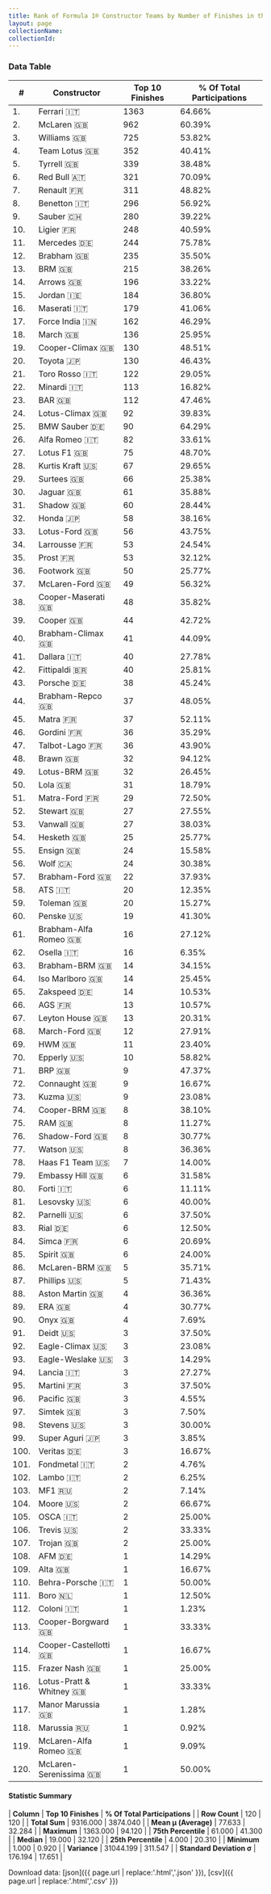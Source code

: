 ```yaml
---
title: Rank of Formula 1® Constructor Teams by Number of Finishes in the Top 10
layout: page
collectionName: 
collectionId: 
---
```




<canvas id="chart" width="400" height="180"></canvas>
<script>
var data = {
    "datasets": [
        {
            "backgroundColor": [
                "EB212E",
                "FCA13B",
                "EAE4ED",
                "09630C",
                "274B72",
                "121D32",
                "FDE139",
                "73C2FB",
                "0736A5",
                "0F5DBB",
                "18A19B",
                "243F73",
                "144D44",
                "FFA500",
                "FFFF01",
                "C0BEC3",
                "F6AFC1",
                "E53524",
                "273027",
                "D70028",
                "2039C3",
                "1B1D1D",
                "FFFFFF",
                "025839",
                "20359D",
                "B21827",
                "F6CA46",
                "D33949",
                "888888",
                "095921",
                "FA9B27",
                "FFFFFF",
                "025839",
                "888888",
                "0D1773",
                "888888",
                "AAAAAA",
                "1A2446",
                "273027",
                "243F73",
                "888888",
                "888888",
                "DDDDDD",
                "243F73",
                "888888",
                "888888",
                "888888",
                "E2F833",
                "457439",
                "888888",
                "3FB2B3",
                "FFFFFF",
                "336667",
                "FFFFFF",
                "888888",
                "A3805E",
                "07316F",
                "888888",
                "888888",
                "2077C9",
                "888888",
                "888888",
                "888888",
                "888888",
                "888888",
                "888888",
                "888888",
                "888888",
                "888888",
                "DBC75F",
                "888888",
                "888888",
                "C4333B",
                "888888",
                "888888",
                "888888",
                "FC8881",
                "CF0F18",
                "888888",
                "888888",
                "888888",
                "888888",
                "888888",
                "888888",
                "888888",
                "888888",
                "888888",
                "888888",
                "888888",
                "888888",
                "888888",
                "888888",
                "1A284B",
                "888888",
                "888888",
                "888888",
                "888888",
                "888888",
                "E30010",
                "888888",
                "888888",
                "888888",
                "343434",
                "888888",
                "888888",
                "888888",
                "888888",
                "888888",
                "888888",
                "888888",
                "888888",
                "888888",
                "888888",
                "888888",
                "888888",
                "888888",
                "5E0A16",
                "5E0A16",
                "888888",
                "888888"
            ],
            "borderColor": [
                "16191A",
                "0D1D20",
                "082957",
                "444444",
                "444444",
                "FDCC2F",
                "424B52",
                "444444",
                "A17A5D",
                "444444",
                "D7D7D5",
                "444444",
                "444444",
                "444444",
                "444444",
                "444444",
                "C81625",
                "444444",
                "444444",
                "444444",
                "FC181D",
                "444444",
                "444444",
                "444444",
                "444444",
                "444444",
                "444444",
                "444444",
                "444444",
                "444444",
                "444444",
                "444444",
                "444444",
                "444444",
                "444444",
                "444444",
                "444444",
                "444444",
                "444444",
                "444444",
                "444444",
                "444444",
                "444444",
                "444444",
                "444444",
                "444444",
                "444444",
                "444444",
                "444444",
                "444444",
                "444444",
                "444444",
                "444444",
                "444444",
                "444444",
                "444444",
                "444444",
                "444444",
                "444444",
                "444444",
                "444444",
                "444444",
                "444444",
                "444444",
                "444444",
                "444444",
                "444444",
                "444444",
                "444444",
                "444444",
                "444444",
                "444444",
                "444444",
                "444444",
                "444444",
                "444444",
                "444444",
                "4D4E52",
                "444444",
                "444444",
                "444444",
                "444444",
                "444444",
                "444444",
                "444444",
                "444444",
                "444444",
                "444444",
                "444444",
                "444444",
                "444444",
                "444444",
                "444444",
                "444444",
                "444444",
                "444444",
                "444444",
                "444444",
                "444444",
                "444444",
                "444444",
                "444444",
                "444444",
                "444444",
                "444444",
                "444444",
                "444444",
                "444444",
                "444444",
                "444444",
                "444444",
                "444444",
                "444444",
                "444444",
                "444444",
                "444444",
                "444444",
                "444444",
                "444444",
                "444444"
            ],
            "borderWidth": 1,
            "data": [
                1363.0,
                962.0,
                725.0,
                352.0,
                339.0,
                321.0,
                311.0,
                296.0,
                280.0,
                248.0,
                244.0,
                235.0,
                215.0,
                196.0,
                184.0,
                179.0,
                162.0,
                136.0,
                130.0,
                130.0,
                122.0,
                113.0,
                112.0,
                92.0,
                90.0,
                82.0,
                75.0,
                67.0,
                66.0,
                61.0,
                60.0,
                58.0,
                56.0,
                53.0,
                53.0,
                50.0,
                49.0,
                48.0,
                44.0,
                41.0,
                40.0,
                40.0,
                38.0,
                37.0,
                37.0,
                36.0,
                36.0,
                32.0,
                32.0,
                31.0,
                29.0,
                27.0,
                27.0,
                25.0,
                24.0,
                24.0,
                22.0,
                20.0,
                20.0,
                19.0,
                16.0,
                16.0,
                14.0,
                14.0,
                14.0,
                13.0,
                13.0,
                12.0,
                11.0,
                10.0,
                9.0,
                9.0,
                9.0,
                8.0,
                8.0,
                8.0,
                8.0,
                7.0,
                6.0,
                6.0,
                6.0,
                6.0,
                6.0,
                6.0,
                6.0,
                5.0,
                5.0,
                4.0,
                4.0,
                4.0,
                3.0,
                3.0,
                3.0,
                3.0,
                3.0,
                3.0,
                3.0,
                3.0,
                3.0,
                3.0,
                2.0,
                2.0,
                2.0,
                2.0,
                2.0,
                2.0,
                2.0,
                1.0,
                1.0,
                1.0,
                1.0,
                1.0,
                1.0,
                1.0,
                1.0,
                1.0,
                1.0,
                1.0,
                1.0,
                1.0
            ],
            "label": "Top 10 Finishes"
        }
    ],
    "labels": [
        "Ferrari",
        "McLaren",
        "Williams",
        "Team Lotus",
        "Tyrrell",
        "Red Bull",
        "Renault",
        "Benetton",
        "Sauber",
        "Ligier",
        "Mercedes",
        "Brabham",
        "BRM",
        "Arrows",
        "Jordan",
        "Maserati",
        "Force India",
        "March",
        "Cooper-Climax",
        "Toyota",
        "Toro Rosso",
        "Minardi",
        "BAR",
        "Lotus-Climax",
        "BMW Sauber",
        "Alfa Romeo",
        "Lotus F1",
        "Kurtis Kraft",
        "Surtees",
        "Jaguar",
        "Shadow",
        "Honda",
        "Lotus-Ford",
        "Larrousse",
        "Prost",
        "Footwork",
        "McLaren-Ford",
        "Cooper-Maserati",
        "Cooper",
        "Brabham-Climax",
        "Dallara",
        "Fittipaldi",
        "Porsche",
        "Brabham-Repco",
        "Matra",
        "Gordini",
        "Talbot-Lago",
        "Brawn",
        "Lotus-BRM",
        "Lola",
        "Matra-Ford",
        "Stewart",
        "Vanwall",
        "Hesketh",
        "Ensign",
        "Wolf",
        "Brabham-Ford",
        "ATS",
        "Toleman",
        "Penske",
        "Brabham-Alfa Romeo",
        "Osella",
        "Brabham-BRM",
        "Iso Marlboro",
        "Zakspeed",
        "AGS",
        "Leyton House",
        "March-Ford",
        "HWM",
        "Epperly",
        "BRP",
        "Connaught",
        "Kuzma",
        "Cooper-BRM",
        "RAM",
        "Shadow-Ford",
        "Watson",
        "Haas F1 Team",
        "Embassy Hill",
        "Forti",
        "Lesovsky",
        "Parnelli",
        "Rial",
        "Simca",
        "Spirit",
        "McLaren-BRM",
        "Phillips",
        "Aston Martin",
        "ERA",
        "Onyx",
        "Deidt",
        "Eagle-Climax",
        "Eagle-Weslake",
        "Lancia",
        "Martini",
        "Pacific",
        "Simtek",
        "Stevens",
        "Super Aguri",
        "Veritas",
        "Fondmetal",
        "Lambo",
        "MF1",
        "Moore",
        "OSCA",
        "Trevis",
        "Trojan",
        "AFM",
        "Alta",
        "Behra-Porsche",
        "Boro",
        "Coloni",
        "Cooper-Borgward",
        "Cooper-Castellotti",
        "Frazer Nash",
        "Lotus-Pratt &amp; Whitney",
        "Manor Marussia",
        "Marussia",
        "McLaren-Alfa Romeo",
        "McLaren-Serenissima"
    ]
};
var options = {
  legend: {
    display: false
  },
  scales: {
    xAxes: [{
      ticks: {
        beginAtZero: true,
        maxRotation: 180,
        display: window.innerWidth > 800
      }
    }],
    yAxes: [{
      ticks: {
        beginAtZero: true
      }
    }]
  },
  onResize: function(chart, size) {
    chart.options.scales.xAxes[0].ticks.display = size.width > 800;
  }
};
var chart = new Chart("chart", {
    data: data,
    type: 'bar',
    options: options
});
</script>



### Data Table

| # | Constructor | Top 10 Finishes | % Of Total Participations |
|--|--|--|--|
| 1. | Ferrari 🇮🇹 | 1363 | 64.66% |
| 2. | McLaren 🇬🇧 | 962 | 60.39% |
| 3. | Williams 🇬🇧 | 725 | 53.82% |
| 4. | Team Lotus 🇬🇧 | 352 | 40.41% |
| 5. | Tyrrell 🇬🇧 | 339 | 38.48% |
| 6. | Red Bull 🇦🇹 | 321 | 70.09% |
| 7. | Renault 🇫🇷 | 311 | 48.82% |
| 8. | Benetton 🇮🇹 | 296 | 56.92% |
| 9. | Sauber 🇨🇭 | 280 | 39.22% |
| 10. | Ligier 🇫🇷 | 248 | 40.59% |
| 11. | Mercedes 🇩🇪 | 244 | 75.78% |
| 12. | Brabham 🇬🇧 | 235 | 35.50% |
| 13. | BRM 🇬🇧 | 215 | 38.26% |
| 14. | Arrows 🇬🇧 | 196 | 33.22% |
| 15. | Jordan 🇮🇪 | 184 | 36.80% |
| 16. | Maserati 🇮🇹 | 179 | 41.06% |
| 17. | Force India 🇮🇳 | 162 | 46.29% |
| 18. | March 🇬🇧 | 136 | 25.95% |
| 19. | Cooper-Climax 🇬🇧 | 130 | 48.51% |
| 20. | Toyota 🇯🇵 | 130 | 46.43% |
| 21. | Toro Rosso 🇮🇹 | 122 | 29.05% |
| 22. | Minardi 🇮🇹 | 113 | 16.82% |
| 23. | BAR 🇬🇧 | 112 | 47.46% |
| 24. | Lotus-Climax 🇬🇧 | 92 | 39.83% |
| 25. | BMW Sauber 🇩🇪 | 90 | 64.29% |
| 26. | Alfa Romeo 🇮🇹 | 82 | 33.61% |
| 27. | Lotus F1 🇬🇧 | 75 | 48.70% |
| 28. | Kurtis Kraft 🇺🇸 | 67 | 29.65% |
| 29. | Surtees 🇬🇧 | 66 | 25.38% |
| 30. | Jaguar 🇬🇧 | 61 | 35.88% |
| 31. | Shadow 🇬🇧 | 60 | 28.44% |
| 32. | Honda 🇯🇵 | 58 | 38.16% |
| 33. | Lotus-Ford 🇬🇧 | 56 | 43.75% |
| 34. | Larrousse 🇫🇷 | 53 | 24.54% |
| 35. | Prost 🇫🇷 | 53 | 32.12% |
| 36. | Footwork 🇬🇧 | 50 | 25.77% |
| 37. | McLaren-Ford 🇬🇧 | 49 | 56.32% |
| 38. | Cooper-Maserati 🇬🇧 | 48 | 35.82% |
| 39. | Cooper 🇬🇧 | 44 | 42.72% |
| 40. | Brabham-Climax 🇬🇧 | 41 | 44.09% |
| 41. | Dallara 🇮🇹 | 40 | 27.78% |
| 42. | Fittipaldi 🇧🇷 | 40 | 25.81% |
| 43. | Porsche 🇩🇪 | 38 | 45.24% |
| 44. | Brabham-Repco 🇬🇧 | 37 | 48.05% |
| 45. | Matra 🇫🇷 | 37 | 52.11% |
| 46. | Gordini 🇫🇷 | 36 | 35.29% |
| 47. | Talbot-Lago 🇫🇷 | 36 | 43.90% |
| 48. | Brawn 🇬🇧 | 32 | 94.12% |
| 49. | Lotus-BRM 🇬🇧 | 32 | 26.45% |
| 50. | Lola 🇬🇧 | 31 | 18.79% |
| 51. | Matra-Ford 🇫🇷 | 29 | 72.50% |
| 52. | Stewart 🇬🇧 | 27 | 27.55% |
| 53. | Vanwall 🇬🇧 | 27 | 38.03% |
| 54. | Hesketh 🇬🇧 | 25 | 25.77% |
| 55. | Ensign 🇬🇧 | 24 | 15.58% |
| 56. | Wolf 🇨🇦 | 24 | 30.38% |
| 57. | Brabham-Ford 🇬🇧 | 22 | 37.93% |
| 58. | ATS 🇮🇹 | 20 | 12.35% |
| 59. | Toleman 🇬🇧 | 20 | 15.27% |
| 60. | Penske 🇺🇸 | 19 | 41.30% |
| 61. | Brabham-Alfa Romeo 🇬🇧 | 16 | 27.12% |
| 62. | Osella 🇮🇹 | 16 | 6.35% |
| 63. | Brabham-BRM 🇬🇧 | 14 | 34.15% |
| 64. | Iso Marlboro 🇬🇧 | 14 | 25.45% |
| 65. | Zakspeed 🇩🇪 | 14 | 10.53% |
| 66. | AGS 🇫🇷 | 13 | 10.57% |
| 67. | Leyton House 🇬🇧 | 13 | 20.31% |
| 68. | March-Ford 🇬🇧 | 12 | 27.91% |
| 69. | HWM 🇬🇧 | 11 | 23.40% |
| 70. | Epperly 🇺🇸 | 10 | 58.82% |
| 71. | BRP 🇬🇧 | 9 | 47.37% |
| 72. | Connaught 🇬🇧 | 9 | 16.67% |
| 73. | Kuzma 🇺🇸 | 9 | 23.08% |
| 74. | Cooper-BRM 🇬🇧 | 8 | 38.10% |
| 75. | RAM 🇬🇧 | 8 | 11.27% |
| 76. | Shadow-Ford 🇬🇧 | 8 | 30.77% |
| 77. | Watson 🇺🇸 | 8 | 36.36% |
| 78. | Haas F1 Team 🇺🇸 | 7 | 14.00% |
| 79. | Embassy Hill 🇬🇧 | 6 | 31.58% |
| 80. | Forti 🇮🇹 | 6 | 11.11% |
| 81. | Lesovsky 🇺🇸 | 6 | 40.00% |
| 82. | Parnelli 🇺🇸 | 6 | 37.50% |
| 83. | Rial 🇩🇪 | 6 | 12.50% |
| 84. | Simca 🇫🇷 | 6 | 20.69% |
| 85. | Spirit 🇬🇧 | 6 | 24.00% |
| 86. | McLaren-BRM 🇬🇧 | 5 | 35.71% |
| 87. | Phillips 🇺🇸 | 5 | 71.43% |
| 88. | Aston Martin 🇬🇧 | 4 | 36.36% |
| 89. | ERA 🇬🇧 | 4 | 30.77% |
| 90. | Onyx 🇬🇧 | 4 | 7.69% |
| 91. | Deidt 🇺🇸 | 3 | 37.50% |
| 92. | Eagle-Climax 🇺🇸 | 3 | 23.08% |
| 93. | Eagle-Weslake 🇺🇸 | 3 | 14.29% |
| 94. | Lancia 🇮🇹 | 3 | 27.27% |
| 95. | Martini 🇫🇷 | 3 | 37.50% |
| 96. | Pacific 🇬🇧 | 3 | 4.55% |
| 97. | Simtek 🇬🇧 | 3 | 7.50% |
| 98. | Stevens 🇺🇸 | 3 | 30.00% |
| 99. | Super Aguri 🇯🇵 | 3 | 3.85% |
| 100. | Veritas 🇩🇪 | 3 | 16.67% |
| 101. | Fondmetal 🇮🇹 | 2 | 4.76% |
| 102. | Lambo 🇮🇹 | 2 | 6.25% |
| 103. | MF1 🇷🇺 | 2 | 7.14% |
| 104. | Moore 🇺🇸 | 2 | 66.67% |
| 105. | OSCA 🇮🇹 | 2 | 25.00% |
| 106. | Trevis 🇺🇸 | 2 | 33.33% |
| 107. | Trojan 🇬🇧 | 2 | 25.00% |
| 108. | AFM 🇩🇪 | 1 | 14.29% |
| 109. | Alta 🇬🇧 | 1 | 16.67% |
| 110. | Behra-Porsche 🇮🇹 | 1 | 50.00% |
| 111. | Boro 🇳🇱 | 1 | 12.50% |
| 112. | Coloni 🇮🇹 | 1 | 1.23% |
| 113. | Cooper-Borgward 🇬🇧 | 1 | 33.33% |
| 114. | Cooper-Castellotti 🇬🇧 | 1 | 16.67% |
| 115. | Frazer Nash 🇬🇧 | 1 | 25.00% |
| 116. | Lotus-Pratt &amp; Whitney 🇬🇧 | 1 | 33.33% |
| 117. | Manor Marussia 🇬🇧 | 1 | 1.28% |
| 118. | Marussia 🇷🇺 | 1 | 0.92% |
| 119. | McLaren-Alfa Romeo 🇬🇧 | 1 | 9.09% |
| 120. | McLaren-Serenissima 🇬🇧 | 1 | 50.00% |

#### Statistic Summary

| **Column** | **Top 10 Finishes** | **% Of Total Participations** |
| **Row Count** | 120 | 120 |
| **Total Sum** | 9316.000 | 3874.040 |
| **Mean μ (Average)** | 77.633 | 32.284 |
| **Maximum** | 1363.000 | 94.120 |
| **75th Percentile** | 61.000 | 41.300 |
| **Median** | 19.000 | 32.120 |
| **25th Percentile** | 4.000 | 20.310 |
| **Minimum** | 1.000 | 0.920 |
| **Variance** | 31044.199 | 311.547 |
| **Standard Deviation σ** | 176.194 | 17.651 |

Download data: [json]({{ page.url | replace:'.html','.json' }}), [csv]({{ page.url | replace:'.html','.csv' }})

